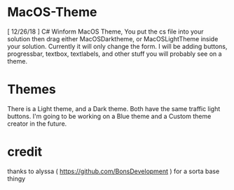 # MacOS-Theme
[ 12/26/18 ] C# Winform MacOS Theme, You put the cs file into your solution then drag either MacOSDarktheme, or MacOSLightTheme inside your solution. Currently it will only change the form. I will be adding buttons, progressbar, textbox, textlabels, and other stuff you will probably see on a theme.

# Themes
There is a Light theme, and a Dark theme. Both have the same traffic light buttons. I'm going to be working on a Blue theme and a Custom theme creator in the future.

# credit
thanks to alyssa ( https://github.com/BonsDevelopment ) for a sorta base thingy
